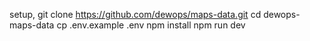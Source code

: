 setup,
git clone https://github.com/dewops/maps-data.git
cd dewops-maps-data
cp .env.example .env
npm install
npm run dev

